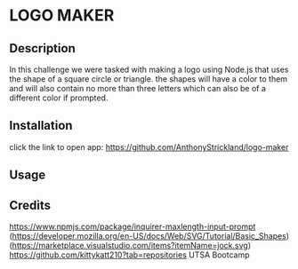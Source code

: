 # LOGO MAKER

## Description

In this challenge we were tasked with making a logo using Node.js that uses the shape of a square circle or triangle.  the shapes will have a color to them and will also contain no more than three letters which can also be of a different color if prompted.    


## Installation

click the link to open app: https://github.com/AnthonyStrickland/logo-maker

## Usage



## Credits
https://www.npmjs.com/package/inquirer-maxlength-input-prompt
(https://developer.mozilla.org/en-US/docs/Web/SVG/Tutorial/Basic_Shapes)
(https://marketplace.visualstudio.com/items?itemName=jock.svg)
https://github.com/kittykatt210?tab=repositories
UTSA Bootcamp
